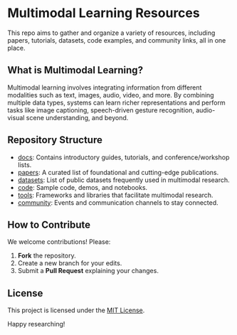 # Multimodal Learning Resources

This repo aims to gather and organize a variety of resources, including papers, tutorials, datasets, code examples, and community links, all in one place.
## What is Multimodal Learning?
Multimodal learning involves integrating information from different modalities such as text, images, audio, video, and more. By combining multiple data types, systems can learn richer representations and perform tasks like image captioning, speech-driven gesture recognition, audio-visual scene understanding, and beyond.

## Repository Structure
- [docs](./docs): Contains introductory guides, tutorials, and conference/workshop lists.
- [papers](./papers): A curated list of foundational and cutting-edge publications.
- [datasets](./datasets): List of public datasets frequently used in multimodal research.
- [code](./code): Sample code, demos, and notebooks.
- [tools](./tools): Frameworks and libraries that facilitate multimodal research.
- [community](./community): Events and communication channels to stay connected.

## How to Contribute
We welcome contributions! Please:
1. **Fork** the repository.
2. Create a new branch for your edits.
3. Submit a **Pull Request** explaining your changes.

## License
This project is licensed under the [MIT License](./LICENSE). 

Happy researching!
